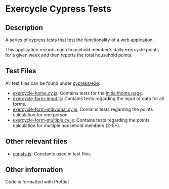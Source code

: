 # Exercycle Cypress Tests

## Description

A series of cypress tests that test the functionality of a web applcation. 

This application records each household member's daily exercycle points for a given week and then reports the total household points. 

## Test Files 

All test files can be found under [cypress/e2e](cypress/e2e).

* [exercycle-home.cy.js](./cypress/e2e/exercycle-home.cy.js): Contains tests for the [initial/home page](https://cycle.dia-sandbox.govt.nz/). 
* [exercycle-form-input.js](./cypress/e2e/exercycle-form-input.cy.js): Contains tests regarding the input of data for all forms. 
* [exercycle-form-individual.cy.js](./cypress/e2e/exercycle-form-individual.cy.js): Contains tests regarding the points calculation for one person.
* [exercycle-form-multiple.cy.js](./cypress/e2e/exercycle-form-multiple.cy.js): Contains tests regarding the points calculation for multiple household members (2-5+).

## Other relevant files

* [consts.js](./cypress/support/consts.js): Constants used in test files.


## Other information

Code is formatted with Prettier